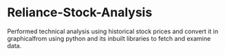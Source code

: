# Reliance-Stock-Analysis
Performed technical analysis using historical stock prices and convert it in graphicalfrom using python and its inbuilt libraries to fetch and examine data.
